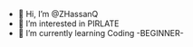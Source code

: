 - 👋 Hi, I’m @ZHassanQ
- 👀 I’m interested in PIRLATE
- 🌱 I’m currently learning Coding -BEGINNER-

<!---
ZHassanQ/ZHassanQ is a ✨ special ✨ repository because its `README.md` (this file) appears on your GitHub profile.
You can click the Preview link to take a look at your changes.
--->
